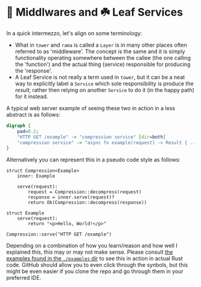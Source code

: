 # 🍔 Middlwares and ☘️ Leaf Services

In a quick intermezzo, let's align on some terminology:

- What in `tower` and `rama` is called a `Layer` is in many other places often referred
  to as 'middleware'. The concept is the same and it is simply functionality operating somewhere
  between the callee (the one calling the 'function') and the actual thing (service) responsible
  for producing the 'response'.
- A Leaf Service is not really a term used in `tower`, but it can be a neat way to explicitly
  label a `Service` which sole responsibility is produce the _result_, rather then relying on another
  `Service` to do it (in the happy path) for it instead.

A typical web server example of seeing these two in action in a less abstract is as follows:

<div class="book-article-image-center">

```dot process
digraph {
    pad=0.2;
    "HTTP GET /example" -> "compression service" [dir=both]
    "compression service" -> "async fn example(request) -> Result { ... }" [dir=both]
}
```

</div>

Alternatively you can represent this in a pseudo code style as follows:

```
struct Compression<Example>
    inner: Example

    serve(request):
        request = Compression::decompress(request)
        response = inner.serve(request)?
        return Ok(Compression::decompress(response))

struct Example
    serve(request):
        return "<p>Hello, World!</p>"

Compression::serve("HTTP GET /example")
```

Depending on a combination of how you learn/reason and how well I explained this,
this may or may not make sense. Please consult
[the examples found in the `./examples` dir](https://github.com/plabayo/rama/tree/main/examples)
to see this in action in actual Rust code. GitHub should allow you to even click through
the synbols, but this might be even easier if you clone the repo and go through them
in your preferred IDE.
